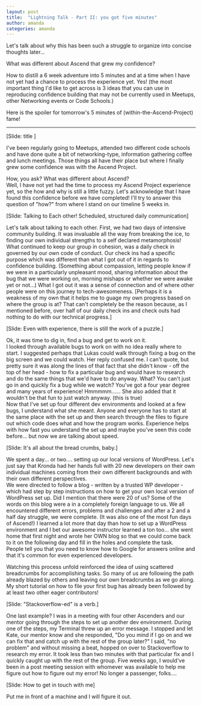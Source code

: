 ```yaml
---
layout: post
title:  "Lightning Talk - Part II: you got five minutes"
author: amanda
categories: amanda
---
```


Let's talk about why this has been such a struggle to organize into concise thoughts later...

What was different about Ascend that grew my confidence?

How to distill a 6 week adventure into 5 minutes and at a time when I have not yet had a chance to process the experience yet.  Yes!  (the most important thing I'd like to get across is 3 ideas that you can use in reproducing confidence building that may not be currently used in Meetups, other Networking events or Code Schools.)

Here is the spoiler for tomorrow's 5 minutes of (within-the-Ascend-Project) fame!

*************

[Slide: title ]

I've been regularly going to Meetups, attended two different code schools and have done quite a bit of networking-type, information gathering coffee and lunch meetings.  Those things all have their place but where I finally grew some confidence was with the Ascend Project.

How, you ask?  What was different about Ascend?  
Well, I have not yet had the time to process my Ascend Project experience yet, so the how and why is still a little fuzzy.  Let's acknowledge that I have found this confidence before we have completed!  I'll try to answer this question of "how?" from where I stand on our timeline 5 weeks in.

[Slide:  Talking to Each other!  Scheduled, structured daily communication]

Let's talk about talking to each other.  First, we had two days of intensive community building.  It was invaluable all the way from breaking the ice, to finding our own individual strengths to a self declared metamorphosis!  
What continued to keep our group in cohesion, was a daily check in governed by our own code of conduct.  Our check ins had a specific purpose which was different than what I got out of it in regards to confidence building.  (Something about compassion, letting people know if we were in a particularly unpleasant mood, sharing information about the bug that we were working on, morning mishaps or whether we were awake yet or not...)
What I got out it was a sense of connection and of where other people were on this journey to tech-awesomeness.  [Perhaps it is a weakness of my own that it helps me to guage my own progress based on where the group is at?  That can't completely be the reason because, as I mentioned before, over half of our daily check ins and check outs had nothing to do with our technical progress.]    

[Slide:  Even with experience, there is still the work of a puzzle.]

Ok, it was time to dig in, find a bug and get to work on it.  
I looked through available bugs to work on with no idea really where to start.  I suggested perhaps that Lukas could walk through fixing a bug on the big screen and we could watch.  Her reply confused me.  I can't quote, but pretty sure it was along the lines of that fact that she didn't know - off the top of her head - how to fix a particular bug and would have to research and do the same things that we'd have to do anyway.  What?  You can't just go in and quickly fix a bug while we watch?  You've got a four year degree and many years of experience!  Hmmmmm...... 
She also added that it wouldn't be that fun to just watch anyway.  (this is true)  
Now that I've set up four different dev environments and looked at a few bugs, I understand what she meant.  Anyone and everyone has to start at the same place with the set up and then search through the files to figure out which code does what and how the program works.  Experience helps with how fast you understand the set up and maybe you've seen this code before... but now we are talking about speed. 

[Slide:  It's all about the bread crumbs, baby.]

We spent a day... or two.... setting up our local versions of WordPress.  Let's just say that Kronda had her hands full with 20 new developers on their own individual machines coming from their own different backgrounds and with their own different perspectives.  
We were directed to follow a blog - written by a trusted WP developer - which had step by step instructions on how to get your own local version of WordPress set up.
Did I mention that there were 20 of us?  Some of the words on this blog were a in a completely foreign language to us.  We all encountered different errors, problems and challenges and after a 2 and a half day struggle, we were complete.  (It was also one of the most fun days of Ascend!)
I learned a lot more that day than how to set up a WordPress environment and I bet our awesome instructor learned a ton too... she went home that first night and wrote her OWN blog so that we could come back to it on the following day and fill in the holes and complete the task.  
People tell you that you need to know how to Google for answers online and that it's common for even experienced developers.  

Watching this process unfold reinforced the idea of using scattered breadcrumbs for accomplishing tasks.  So many of us are following the path already blazed by others and leaving our own breadcrumbs as we go along.  My short tutorial on how to file your first bug has already been followed by at least two other eager contributors! 

[Slide:  "Stackoverflow-ed" is a verb.]

One last example?  I was in a meeting with four other Ascenders and our mentor going through the steps to set up another dev environment.  During one of the steps, my Terminal threw up an error message.  I stopped and let Kate, our mentor know and she responded, "Do you mind if I go on and we can fix that and catch up with the rest of the group later?" 
I said, "no problem" and without missing a beat, hopped on over to Stackoverflow to research my error.  It took less than two minutes with that particular fix and I quickly caught up with the rest of the group.
Five weeks ago, I would've been in a post meeting session with whomever was available to help me figure out how to figure out my error!  No longer a passenger, folks....

[Slide:  How to get in touch with me]

Put me in front of a machine and I will figure it out.
